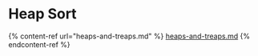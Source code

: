# Heap Sort

{% content-ref url="heaps-and-treaps.md" %}
[heaps-and-treaps.md](heaps-and-treaps.md)
{% endcontent-ref %}
